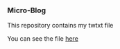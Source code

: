 ### Micro-Blog

This repository contains my twtxt file

You can see the file [here](https://m4rk9696.github.io/micro-blog/twtxt.txt)
